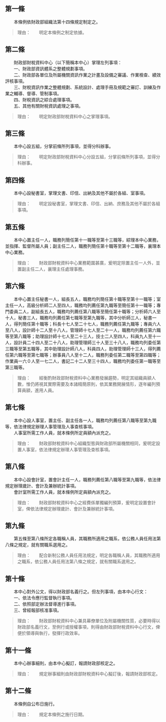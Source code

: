 第一條 
-------
　　本條例依財政部組織法第十四條規定制定之。  
> 理由：　　明定本條例之制定依據。



第二條 
-------
　　財政部財稅資料中心（以下簡稱本中心）掌理左列事項：  
　　一、財政部資訊體系之整體規劃事項。  
　　二、財政部各單位及所屬機關資訊作業之計畫及設備之審議、作業檢查、績效評核事項。  
　　三、財稅資訊作業之整體規劃、系統設計、處理手冊及規範之審訂、訓練及作業之輔導、督導、管制事項。  
　　四、財稅資訊之綜合處理事項。  
　　五、其他有關財稅資訊處理之事項。  
> 理由：　　明定財政部財稅資料中心之掌理事項。



第三條 
-------
　　本中心設五組，分掌前條所列事項，並得分科辦事。  
> 理由：　　明定財政部財稅資料中心分設五組，分掌前條所列事項，並得分科辦事。



第四條 
-------
　　本中心設秘書室，掌理文書、印信、出納及其他不屬於各組、室事項。  
> 理由：　　明定設秘書室，掌理文書、印信、出納、庶務及其他不屬於各組事項。



第五條 
-------
　　本中心置主任一人，職務列簡任第十一職等至第十三職等，綜理本中心業務，並指揮、監督所屬人員；副主任二人，職務列簡任第十職等至第十二職等，襄理本中心業務。  
> 理由：　　財政部財稅資料中心業務範圍甚廣，爰明定除置主任一人外，並置副主任二人，襄理主任處理事務。



第六條 
-------
　　本中心置主任秘書一人，組長五人，職務均列簡任第十職等至第十一職等；室主任一人，高級分析師二人至四人，職務均列薦任第九職等至簡任第十一職等；專門委員二人，副組長五人，職務均列薦任第八職等至簡任第十職等；分析師六人至十人，秘書三人，職務均列薦任第七職等至第九職等，其中分析師三人，秘書一人，得列簡任第十職等；科長十七人至二十七人，職務列薦任第九職等；專員六人至八人，設計師十二人至十八人，管理師十七人至二十一人，職務均列薦任第六職等至第八職等；助理設計師十七人至二十三人，技士二人至四人，科員九人至十一人，設計員二十四人至二十八人，助理管理師三十人至三十八人，職務均列委任第三職等至第五職等，其中助理設計師八人，科員四人，助理管理師十三人，得列薦任第六職等至第七職等；辦事員八人至十二人，職務列委任第二職等至第四職等；作業員一六０人至一七二人，書記二十二人至三十四人，職務均列委任第一職等至第三職等。  
> 理由：　　經衡酌財政部財稅資料中心業務發展趨勢，明定其組織員額人數，惟仍將視其實際需要及本諸精簡原則，依其業務開展情形，逐年編列預算員額，進用人員。



第七條 
-------
　　本中心設人事室，置主任、副主任各一人，職務均列薦任第八職等至第九職等，依法律規定辦理人事管理及人事查核事項。  
　　人事室所需工作人員，就本條例所定員額內派充之。  
> 理由：　　財政部財稅資料中心組織型態與財政部所屬機關相同，爰明定設置人事室，依法律規定辦理人事管理及查核事項。



第八條 
-------
　　本中心設會計室，置會計主任一人，職務列薦任第八職等至第九職等，依法律規定辦理歲計、會計及兼辦統計事項。  
　　會計室所需工作人員，就本條例所定員額內派充之。  
> 理由：　　財政部財稅資料中心之經費係單獨編列預算，爰明定設置會計室，俾依法律規定辦理歲計、會計及兼辦統計事項。



第九條 
-------
　　第五條至第八條所定各職稱人員，其職務所適用之職系，依公務人員任用法第八條之規定，就有關職系選用之。  
> 理由：　　配合新制公務人員任用法規定，明定各職稱人員，其職務所適用之職系，依公務人員任用法第八條之規定，就有關職系選用之。



第十條 
-------
　　本中心對外公文，得以財政部名義行之。但左列事項，由本中心行文：  
　　一、依法令應行監督執行事項。  
　　二、依照部定辦法督導進行事項。  
　　三、曾經報部核准事項。  
> 理由：　　財政部財稅資料中心兼具幕僚單位及附屬機關性質，必要時得以財政部名義行文，至例行或授權事項，則得由財政部財稅資料中心行文，俾便於領導與執行，發揮行政效率。



第十一條 
---------
　　本中心辦事細則，由本中心擬訂，報請財政部核定之。  
> 理由：　　規定辦事細則由財政部財稅資料中心擬訂後，報請財政部核定。



第十二條 
---------
　　本條例自公布日施行。  
> 理由：　　規定本條例之施行日期。